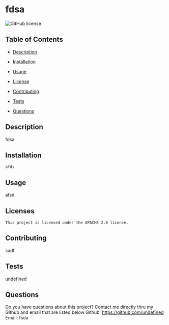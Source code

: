 # fdsa
    
![GitHub license](https://img.shields.io/badge/license-APACHE,2.0-blue.svg)

## Table of Contents

* [Description](#description)
* [Installation](#installation)
* [Usage](#usage)

* [License](#license)

* [Contributing](#contributing)
* [Tests](#tests)
* [Questions](#questions)
    
## Description
    
fdsa

## Installation
```   
afds
```
## Usage
    
afsd
    
## Licenses 
    This project is licensed under the APACHE 2.0 license.
    
## Contributing
    
sadf

## Tests

undefined

## Questions
Do you have questions about this project? Contact me directly thru my Github and email that are listed below
Github: https://github.com/undefined
Email: fsda
